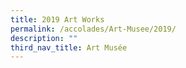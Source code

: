 ```yaml
---
title: 2019 Art Works
permalink: /accolades/Art-Musee/2019/
description: ""
third_nav_title: Art Musée
---
```

